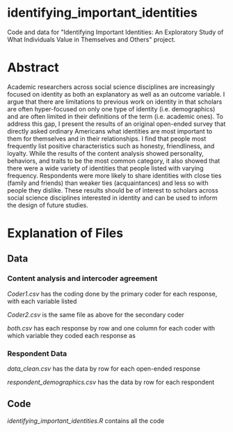 # identifying_important_identities
Code and data for "Identifying Important Identities: An Exploratory Study of What Individuals Value in Themselves and Others" project.

# Abstract

Academic researchers across social science disciplines are increasingly focused on identity as both an explanatory as well as an outcome variable. I argue that there are limitations to previous work on identity in that scholars are often hyper-focused on only one type of identity (i.e. demographics) and are often limited in their definitions of the term (i.e. academic ones). To address this gap, I present the results of an original open-ended survey that directly asked ordinary Americans what identities are most important to them for themselves and in their relationships. I find that people most frequently list positive characteristics such as honesty, friendliness, and loyalty. While the results of the content analysis showed personality, behaviors, and traits to be the most common category, it also showed that there were a wide variety of identities that people listed with varying frequency. Respondents were more likely to share identities with close ties (family and friends) than weaker ties (acquaintances) and less so with people they dislike.  These results should be of interest to scholars across social science disciplines interested in identity and can be used to inform the design of future studies.


# Explanation of Files

## Data

### Content analysis and intercoder agreement
*Coder1.csv* has the coding done by the primary coder for each response, with each variable listed

*Coder2.csv* is the same file as above for the secondary coder

*both.csv* has each response by row and one column for each coder with which variable they coded each response as

### Respondent Data
*data_clean.csv* has the data by row for each open-ended response

*respondent_demographics.csv* has the data by row for each respondent

## Code
*identifying_important_identities.R* contains all the code
